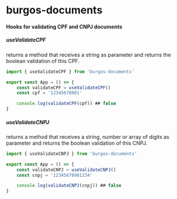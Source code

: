 # burgos-documents
#### Hooks for validating CPF and CNPJ documents

##### useValidateCPF
returns a method that receives a string as parameter and returns the boolean validation of this CPF.

```jsx
import { useValidateCPF } from 'burgos-documents'

export const App = () => {
    const validateCPF = useValidateCPF()
    const cpf = '12345678901'

    console.log(validateCPF(cpf)) ## false
}
```

##### useValidateCNPJ
returns a method that receives a string, number or array of digits as parameter and returns the boolean validation of this CNPJ.

```jsx
import { useValidateCNPJ } from 'burgos-documents'

export const App = () => {
    const validateCNPJ = useValidateCNPJ()
    const cnpj = '12345678901234'

    console.log(validateCNPJ(cnpj)) ## false
}
```
